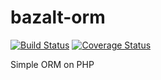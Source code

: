 bazalt-orm
==========

[![Build Status](https://travis-ci.org/esvit/bazalt-orm.png)](https://travis-ci.org/esvit/bazalt-orm) [![Coverage Status](https://coveralls.io/repos/esvit/bazalt-orm/badge.png?branch=master)](https://coveralls.io/r/esvit/bazalt-orm?branch=master)

Simple ORM on PHP
